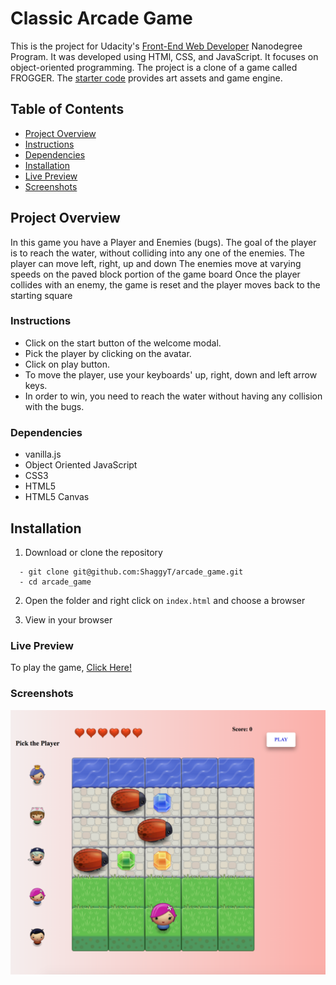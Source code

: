 # Classic Arcade Game

This is the project for Udacity's [ Front-End Web Developer](https://www.udacity.com/course/front-end-web-developer-nanodegree--nd001) Nanodegree Program. It was developed using HTMl, CSS, and JavaScript. It focuses on object-oriented programming.
The project is a clone of a game called FROGGER.
The [starter code](https://github.com/udacity/frontend-nanodegree-arcade-game) provides art assets and game engine.

## Table of Contents

- [Project Overview](#project-overview)
- [Instructions](#instructions)
- [Dependencies](#dependencies)
- [Installation](#installation)
- [Live Preview](#live-preview)
- [Screenshots](#screenshots)

## Project Overview

In this game you have a Player and Enemies (bugs). The goal of the player is to reach the water, without colliding into any one of the enemies.
The player can move left, right, up and down
The enemies move at varying speeds on the paved block portion of the game board
Once the player collides with an enemy, the game is reset and the player moves back to the starting square


###  Instructions

  - Click on the start button of the welcome modal.
  - Pick the player by clicking on the avatar.
  - Click on play button.
  - To move the player, use your keyboards' up, right, down and left arrow keys.
  - In order to win, you need to reach the water without having any collision with the bugs.


###  Dependencies

- vanilla.js
- Object Oriented JavaScript
- CSS3
- HTML5  
- HTML5 Canvas

## Installation

  1. Download or clone the repository
  ```
    - git clone git@github.com:ShaggyT/arcade_game.git
    - cd arcade_game
  ```
  2. Open the folder and right click on ```index.html``` and choose a browser

  3. View in your browser

###  Live Preview
To play the game, [Click Here!](https://froggerudacity.netlify.com)

###  Screenshots

![alt tag](screenshots/screenshot.png "Description goes here")
